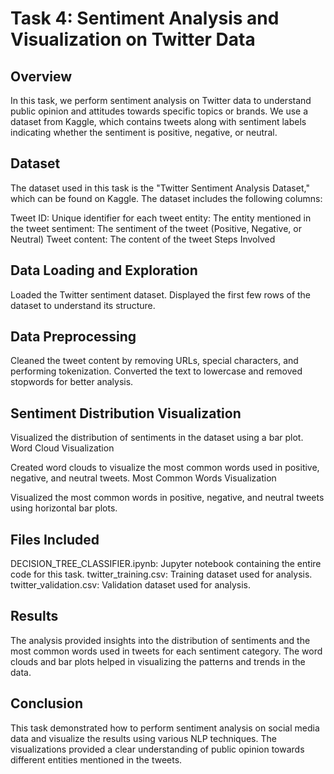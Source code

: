 # Task 4: Sentiment Analysis and Visualization on Twitter Data


## Overview

In this task, we perform sentiment analysis on Twitter data to understand public opinion and attitudes towards specific topics or brands. We use a dataset from Kaggle, which contains tweets along with sentiment labels indicating whether the sentiment is positive, negative, or neutral.


## Dataset

The dataset used in this task is the "Twitter Sentiment Analysis Dataset," which can be found on Kaggle. The dataset includes the following columns:

Tweet ID: Unique identifier for each tweet
entity: The entity mentioned in the tweet
sentiment: The sentiment of the tweet (Positive, Negative, or Neutral)
Tweet content: The content of the tweet
Steps Involved


## Data Loading and Exploration

Loaded the Twitter sentiment dataset.
Displayed the first few rows of the dataset to understand its structure.


## Data Preprocessing

Cleaned the tweet content by removing URLs, special characters, and performing tokenization.
Converted the text to lowercase and removed stopwords for better analysis.


## Sentiment Distribution Visualization

Visualized the distribution of sentiments in the dataset using a bar plot.
Word Cloud Visualization

Created word clouds to visualize the most common words used in positive, negative, and neutral tweets.
Most Common Words Visualization

Visualized the most common words in positive, negative, and neutral tweets using horizontal bar plots.


## Files Included

DECISION_TREE_CLASSIFIER.ipynb: Jupyter notebook containing the entire code for this task.
twitter_training.csv: Training dataset used for analysis.
twitter_validation.csv: Validation dataset used for analysis.


## Results
The analysis provided insights into the distribution of sentiments and the most common words used in tweets for each sentiment category. The word clouds and bar plots helped in visualizing the patterns and trends in the data.

## Conclusion
This task demonstrated how to perform sentiment analysis on social media data and visualize the results using various NLP techniques. The visualizations provided a clear understanding of public opinion towards different entities mentioned in the tweets.

